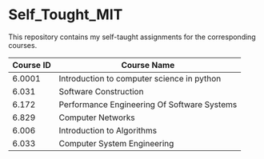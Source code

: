 # Self_Tought_MIT

This repository contains my self-taught assignments for the corresponding courses.

| Course ID | Course Name |
| ------ | ------ |
| 6.0001 | Introduction to computer science in python |
| 6.031 | Software Construction |
| 6.172| Performance Engineering Of Software Systems |
| 6.829 | Computer Networks |
| 6.006 | Introduction to Algorithms |
| 6.033 | Computer System Engineering |

